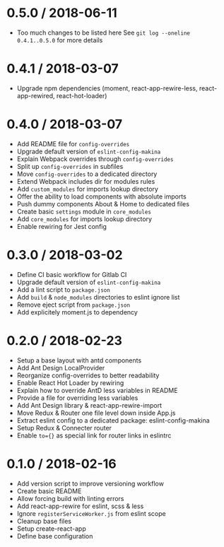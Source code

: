 
0.5.0 / 2018-06-11
==================

  * Too much changes to be listed here
    See `git log --oneline 0.4.1..0.5.0` for more details

0.4.1 / 2018-03-07
==================

  * Upgrade npm dependencies (moment, react-app-rewire-less, react-app-rewired, react-hot-loader)

0.4.0 / 2018-03-07
==================

  * Add README file for `config-overrides`
  * Upgrade default version of `eslint-config-makina`
  * Explain Webpack overrides through `config-overrides`
  * Split up `config-overrides` in subfiles
  * Move `config-overrides` to a dedicated directory
  * Extend Webpack includes dir for modules rules
  * Add `custom_modules` for imports lookup directory
  * Offer the ability to load components with absolute imports
  * Push dummy components About & Home to dedicated files
  * Create basic `settings` module in `core_modules`
  * Add `core_modules` for imports lookup directory
  * Enable rewiring for Jest config

0.3.0 / 2018-03-02
==================

  * Define CI basic workflow for Gitlab CI
  * Upgrade default version of `eslint-config-makina`
  * Add a lint script to `package.json`
  * Add `build` & `node_modules` directories to eslint ignore list
  * Remove eject script from `package.json`
  * Add explicitely moment.js to dependency

0.2.0 / 2018-02-23
==================

  * Setup a base layout with antd components
  * Add Ant Design LocalProvider
  * Reorganize config-overrides to better readability
  * Enable React Hot Loader by rewiring
  * Explain how to override AntD less variables in README
  * Provide a file for overriding less variables
  * Add Ant Design library & react-app-rewire-import
  * Move Redux & Router one file level down inside App.js
  * Extract eslint config to a dedicated package: eslint-config-makina
  * Setup Redux & Connecter router
  * Enable `to={}` as special link for router links in eslintrc

0.1.0 / 2018-02-16
==================

  * Add version script to improve versioning workflow
  * Create basic README
  * Allow forcing build with linting errors
  * Add react-app-rewire for eslint, scss & less
  * Ignore `registerServiceWorker.js` from eslint scope
  * Cleanup base files
  * Setup create-react-app
  * Define base configuration
